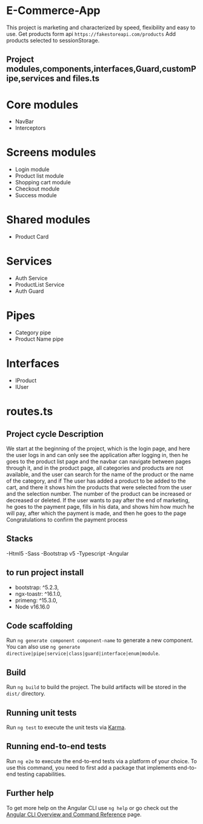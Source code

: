 # E-Commerce-App

This project  is marketing and characterized by speed, flexibility and easy to use.
Get products form api `https://fakestoreapi.com/products`
Add products selected to sessionStorage. 


## Project modules,components,interfaces,Guard,customPipe,services and files.ts
# Core modules 
  - NavBar
  - Interceptors


# Screens modules 
  - Login module
  - Product list module
  - Shopping cart module
  - Checkout module
  - Success module

  # Shared modules 
  - Product Card
  

 # Services 
  - Auth Service
  - ProductList Service
  - Auth Guard

# Pipes 
  - Category pipe
  - Product Name pipe


# Interfaces 
  - IProduct
  - IUser


# routes.ts

## Project cycle Description 

We start at the beginning of the project, which is the login page, and here the user logs in and can only see the application after logging in, then he goes to the product list page and the navbar can navigate between pages through it, and in the product page, all categories and products are not available, and the user can search for the name of the product or the name of the category, and if The user has added a product to be added to the cart, and there it shows him the products that were selected from the user and the selection number. The number of the product can be increased or decreased or deleted. If the user wants to pay after the end of marketing, he goes to the payment page, fills in his data, and shows him how much he will pay, after which the payment is made, and then he goes to the page Congratulations to confirm the payment process

##  Stacks

-Html5
-Sass 
-Bootstrap v5
-Typescript 
-Angular

## to run project install

- bootstrap: ^5.2.3,
- ngx-toastr: ^16.1.0,
- primeng: ^15.3.0,
- Node v16.16.0

## Code scaffolding

Run `ng generate component component-name` to generate a new component. You can also use `ng generate directive|pipe|service|class|guard|interface|enum|module`.

## Build

Run `ng build` to build the project. The build artifacts will be stored in the `dist/` directory.

## Running unit tests

Run `ng test` to execute the unit tests via [Karma](https://karma-runner.github.io).

## Running end-to-end tests

Run `ng e2e` to execute the end-to-end tests via a platform of your choice. To use this command, you need to first add a package that implements end-to-end testing capabilities.

## Further help

To get more help on the Angular CLI use `ng help` or go check out the [Angular CLI Overview and Command Reference](https://angular.io/cli) page.
